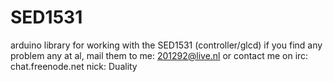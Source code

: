 SED1531
=======

arduino library for working with the SED1531 (controller/glcd)
if you find any problem any at al,
mail them to me:
201292@live.nl
or contact me on irc:
chat.freenode.net
nick: Duality
